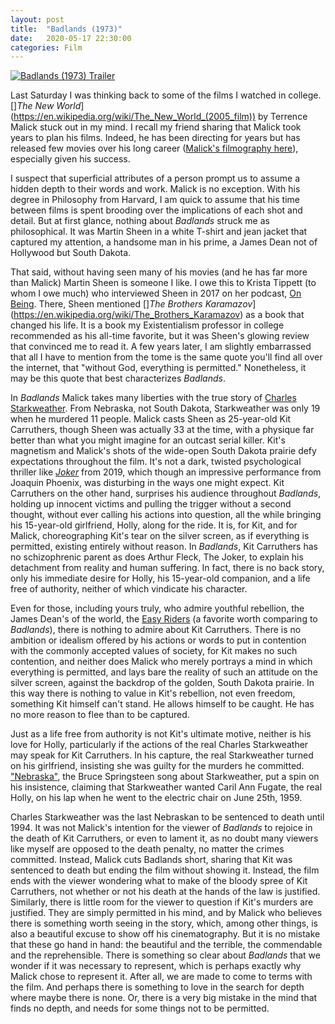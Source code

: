 ```yaml
---
layout: post
title:  "Badlands (1973)"
date:   2020-05-17 22:30:00
categories: Film
---
```


[![Badlands (1973) Trailer](https://img.youtube.com/vi/eITb-5R76TU/0.jpg)](https://www.youtube.com/watch?v=eITb-5R76TU)

Last Saturday I was thinking back to some of the films I watched in college.  []*The New World*](https://en.wikipedia.org/wiki/The_New_World_(2005_film)) by Terrence Malick stuck out in my mind.  I recall my friend sharing that Malick took years to plan his films.  Indeed, he has been directing for years but has released few movies over his long career ([Malick's filmography here](https://en.wikipedia.org/wiki/Terrence_Malick#Filmography)), especially given his success.  

I suspect that superficial attributes of a person prompt us to assume a hidden depth to their words and work.  Malick is no exception.  With his degree in Philosophy from Harvard, I am quick to assume that his time between films is spent brooding over the implications of each shot and detail.  But at first glance, nothing about *Badlands* struck me as philosophical.  It was Martin Sheen in a white T-shirt and jean jacket that captured my attention, a handsome man in his prime, a James Dean not of Hollywood but South Dakota.  

That said, without having seen many of his movies (and he has far more than Malick) Martin Sheen is someone I like.  I owe this to Krista Tippett (to whom I owe much) who interviewed Sheen in 2017 on her podcast, [On Being](https://onbeing.org/programs/martin-sheen-spirituality-of-imagination-jun2017/).  There, Sheen mentioned []*The Brothers Karamazov*](https://en.wikipedia.org/wiki/The_Brothers_Karamazov) as a book that changed his life.  It is a book my Existentialism professor in college recommended as his all-time favorite, but it was Sheen's glowing review that convinced me to read it.  A few years later, I am slightly embarrassed that all I have to mention from the tome is the same quote you'll find all over the internet, that "without God, everything is permitted."  Nonetheless, it may be this quote that best characterizes *Badlands*.

In *Badlands* Malick takes many liberties with the true story of [Charles Starkweather](https://en.wikipedia.org/wiki/Charles_Starkweather).  From Nebraska, not South Dakota, Starkweather was only 19 when he murdered 11 people.  Malick casts Sheen as 25-year-old Kit Carruthers, though Sheen was actually 33 at the time, with a physique far better than what you might imagine for an outcast serial killer.  Kit's magnetism and Malick's shots of the wide-open South Dakota prairie defy expectations throughout the film.  It's not a dark, twisted psychological thriller like [*Joker*](https://www.youtube.com/watch?v=zAGVQLHvwOY) from 2019, which though an impressive performance from Joaquin Phoenix, was disturbing in the ways one might expect.  Kit Carruthers on the other hand, surprises his audience throughout *Badlands*, holding up innocent victims and pulling the trigger without a second thought, without ever calling his actions into question, all the while bringing his 15-year-old girlfriend, Holly, along for the ride.  It is, for Kit, and for Malick, choreographing Kit's tear on the silver screen, as if everything is permitted, existing entirely without reason.  In *Badlands*, Kit Carruthers has no schizophrenic parent as does Arthur Fleck, The Joker, to explain his detachment from reality and human suffering.  In fact, there is no back story, only his immediate desire for Holly, his 15-year-old companion, and a life free of authority, neither of which vindicate his character.

Even for those, including yours truly, who admire youthful rebellion, the James Dean's of the world, the [Easy Riders](https://en.wikipedia.org/wiki/Easy_Rider) (a favorite worth comparing to *Badlands*), there is nothing to admire about Kit Carruthers.  There is no ambition or idealism offered by his actions or words to put in contention with the commonly accepted values of society, for Kit makes no such contention, and neither does Malick who merely portrays a mind in which everything is permitted, and lays bare the reality of such an attitude on the silver screen, against the backdrop of the golden, South Dakota prairie.  In this way there is nothing to value in Kit's rebellion, not even freedom, something Kit himself can't stand.  He allows himself to be caught.  He has no more reason to flee than to be captured.

Just as a life free from authority is not Kit's ultimate motive, neither is his love for Holly, particularly if the actions of the real Charles Starkweather may speak for Kit Carruthers.  In his capture, the real Starkweather turned on his girlfriend, insisting she was guilty for the murders he committed.  ["Nebraska"](https://www.youtube.com/watch?v=iir_xAbt-ak), the Bruce Springsteen song about Starkweather, put a spin on his insistence, claiming that Starkweather wanted Caril Ann Fugate, the real Holly, on his lap when he went to the electric chair on June 25th, 1959.

Charles Starkweather was the last Nebraskan to be sentenced to death until 1994. It was not Malick's intention for the viewer of *Badlands* to rejoice in the death of Kit Carruthers, or even to lament it, as no doubt many viewers like myself are opposed to the death penalty, no matter the crimes committed.  Instead, Malick cuts Badlands short, sharing that Kit was sentenced to death but ending the film without showing it.  Instead, the film ends with the viewer wondering what to make of the bloody spree of Kit Carruthers, not whether or not his death at the hands of the law is justified.  Similarly, there is little room for the viewer to question if Kit's murders are justified.  They are simply permitted in his mind, and by Malick who believes there is something worth seeing in the story, which, among other things, is also a beautiful excuse to show off his cinematography.  But it is no mistake that these go hand in hand: the beautiful and the terrible, the commendable and the reprehensible.  There is something so clear about *Badlands* that we wonder if it was necessary to represent, which is perhaps exactly why Malick chose to represent it.  After all, we are made to come to terms with the film.  And perhaps there is something to love in the search for depth where maybe there is none.  Or, there is a very big mistake in the mind that finds no depth, and needs for some things not to be permitted.
